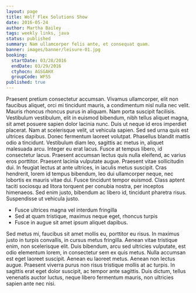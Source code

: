 ```yaml
---
layout: page
title: Wolf Flex Solutions Show
date: 2016-05-24
author: Martha Bailey
tags: weekly links, java
status: published
summary: Nam ullamcorper felis ante, et consequat quam.
banner: images/banner/leisure-01.jpg
booking:
  startDate: 03/28/2016
  endDate: 03/29/2016
  ctyhocn: AGSGAHX
  groupCode: WFSS
published: true
---
```

Praesent pretium consectetur accumsan. Vivamus ullamcorper, elit non faucibus aliquet, orci mi tincidunt mauris, a condimentum nisl nulla nec velit. Mauris rhoncus rhoncus purus in aliquam. Nam porta suscipit facilisis. Vestibulum vestibulum, elit in euismod bibendum, nibh tellus aliquet magna, sit amet posuere sapien dolor lacinia nunc. Duis ut neque id eros imperdiet placerat. Nam at scelerisque velit, ut vehicula sapien. Sed sed urna quis est ultrices dapibus. Donec fermentum laoreet volutpat. Phasellus blandit mattis odio a tincidunt.
Vestibulum diam leo, sagittis ac metus in, aliquet malesuada arcu. Integer eu erat lacus. Fusce at tempus libero, id consectetur lacus. Praesent accumsan lectus quis nulla eleifend, ac varius eros porttitor. Praesent lacinia vulputate augue. Praesent vitae sollicitudin dui. In feugiat lectus at ante ultrices, in iaculis metus suscipit. Cras hendrerit, lorem id tempus bibendum, leo dui ullamcorper neque, nec lobortis ex mauris vitae dui. Fusce tincidunt tempor euismod. Class aptent taciti sociosqu ad litora torquent per conubia nostra, per inceptos himenaeos. Sed enim justo, bibendum ac libero id, tincidunt pharetra risus. Suspendisse ut vehicula justo.

* Fusce ultrices magna vel interdum fringilla
* Sed at quam tristique, maximus neque eget, rhoncus turpis
* Fusce in augue sit amet ipsum aliquet dapibus.

Sed metus mi, faucibus sit amet mollis eu, porttitor eu risus. In maximus justo in turpis convallis, in cursus metus fringilla. Aenean vitae tristique enim, non scelerisque elit. Duis bibendum, arcu sed ultricies vulputate, est odio elementum lorem, in consectetur sem ex quis metus. Nulla accumsan est eget laoreet suscipit. Aenean eu laoreet metus. Aenean non lectus augue. Praesent viverra purus non risus tristique mollis at ac turpis. In sagittis erat eget dolor suscipit, ac tempor ante sagittis. Duis dictum, tellus venenatis auctor luctus, neque libero fermentum mauris, non ultricies sapien ante nec nisi.
